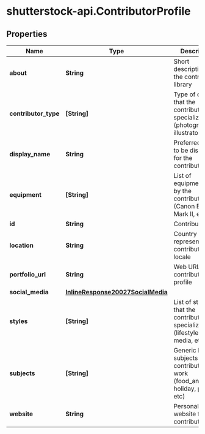 # shutterstock-api.ContributorProfile

## Properties
Name | Type | Description | Notes
------------ | ------------- | ------------- | -------------
**about** | **String** | Short description of the contributors' library | [optional] 
**contributor_type** | **[String]** | Type of content that the contributor specializes in (photographer, illustrator, etc) | [optional] 
**display_name** | **String** | Preferred name to be displayed for the contributor | [optional] 
**equipment** | **[String]** | List of equipment used by the contributor (Canon EOS 5D Mark II, etc) | [optional] 
**id** | **String** | Contributor ID | 
**location** | **String** | Country code representing the contributor's locale | [optional] 
**portfolio_url** | **String** | Web URL for the contributors' profile | [optional] 
**social_media** | [**InlineResponse20027SocialMedia**](InlineResponse20027SocialMedia.md) |  | [optional] 
**styles** | **[String]** | List of styles that the contributor specializes in (lifestyle, mixed media, etc) | [optional] 
**subjects** | **[String]** | Generic list of subjects for contributors' work (food_and_drink, holiday, people, etc) | [optional] 
**website** | **String** | Personal website for the contributor | [optional] 


